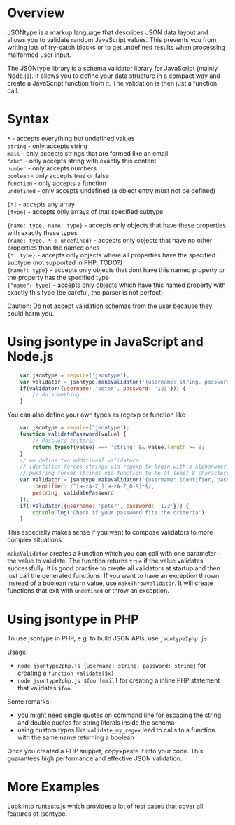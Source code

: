 Overview
========

JSONtype is a markup language that describes JSON data layout and allows you to validate random JavaScript values. This prevents you from writing lots of try-catch blocks or to get undefined results when processing malformed user input.

The JSONtype library is a schema validator library for JavaScript (mainly Node.js). It allows you to define your data structure in a compact way and create a JavaScript function from it. The validation is then just a function call.

Syntax
======

`*` - accepts everything but undefined values<br/>
`string` - only accepts string<br/>
`mail` - only accepts strings that are formed like an email<br/>
`"abc"` - only accepts string with exactly this content<br/>
`number` - only accepts numbers<br/>
`boolean` - only accepts true or false<br/>
`function` - only accepts a function<br/>
`undefined` - only accepts undefined (a object entry must not be defined)<br/>

`[*]` - accepts any array<br/>
`[type]` - accepts only arrays of that specified subtype<br/>

`{name: type, name: type}` - accepts only objects that have these properties with exactly these types<br/>
`{name: type, * : undefined}` - accepts only objects that have no other properties than the named ones<br/>
`{*: type}` - accepts only objects where all properties have the specified subtype (not supported in PHP, TODO?)<br/>
`{name?: type}` - accepts only objects that dont have this named property or the property has the specified type<br/>
`{"name": type}` - accepts only objects which have this named property with exactly this type (be careful, the parser is not perfect)<br/>

Caution: Do not accept validation schemas from the user because they could harm you.

Using jsontype in JavaScript and Node.js
========================================

```javascript
	var jsontype = require('jsontype');
	var validator = jsontype.makeValidator('{username: string, password: string}');
	if(validator({username: 'peter', password: '123'})) {
		// do something
	}
```

You can also define your own types as regexp or function like

```javascript
	var jsontype = require('jsontype');
	function validatePassword(value) {
		// Password criteria
		return typeof(value) === 'string' && value.length >= 8;
	}
	// we define two additional validators
	// identifier forces strings via regexp to begin with a alphanumerical character
	// pwstring forces strings via function to be at least 8 characters strong
	var validator = jsontype.makeValidator('{username: identifier, password: pwstring}', {
		identifier: /^[a-zA-Z_][a-zA-Z_0-9]*$/,
		pwstring: validatePassword
	});
	if(!validator({username: 'peter', password: '123'})) {
		console.log('Check if your password fits the criteria');
	}
```
This especially makes sense if you want to compose validators to more complex situations.

`makeValidator` creates a Function which you can call with one parameter - the value to validate.
The function returns `true` if the value validates successfully.
It is good practise to create all validators at startup and then just call the generated functions.
If you want to have an exception thrown instead of a boolean return value, use `makeThrowValidator`.
It will create functions that exit with `undefined` or throw an exception.

Using jsontype in PHP
=====================

To use jsontype in PHP, e.g. to build JSON APIs, use `jsontype2php.js`

Usage:
 - `node jsontype2php.js {username: string, password: string}` for creating a `function validate($x)`
 - `node jsontype2php.js $foo [mail]` for creating a inline PHP statement that validates `$foo`

Some remarks:
 - you might need single quotes on command line for escaping the string and double quotes for string literals inside the schema
 - using custom types like `validate_my_regex` lead to calls to a function with the same name returning a boolean

Once you created a PHP snippet, copy+paste it into your code. This guarantees high performance and effective JSON validation.

More Examples
=============

Look into runtests.js which provides a lot of test cases that cover all features of jsontype.
